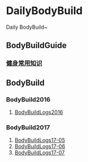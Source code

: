 # DailyBodyBuild
Daily BodyBuild~


## BodyBuildGuide

###  [健身常用知识](https://github.com/FrizzleFur/DailyBodyBuild/blob/master/BodyBuildGuide/%E5%81%A5%E8%BA%AB%E5%B8%B8%E7%94%A8%E7%9F%A5%E8%AF%86.md)

## BodyBuild


### BodyBuild2016

1. [BodyBuildLogs2016](https://github.com/FrizzleFur/DailyBodyBuild/blob/master/BodyBuild2016/BodyBuildLogs2016.md)

### BodyBuild2017

1. [BodyBuildLogs17-05](https://github.com/FrizzleFur/DailyBodyBuild/blob/master/BodyBuild2017/BodyBuildLogs17-05.md)
2. [BodyBuildLogs17-06](https://github.com/FrizzleFur/DailyBodyBuild/blob/master/BodyBuild2017/BodyBuildLogs17-06.md)
3. [BodyBuildLogs17-07](https://github.com/FrizzleFur/DailyBodyBuild/blob/master/BodyBuild2017/BodyBuildLogs17-07.md)

